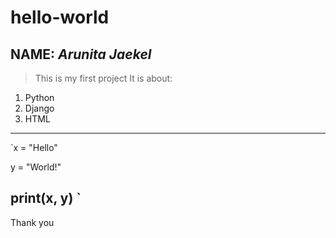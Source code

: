 # hello-world
## **NAME:**  *Arunita Jaekel*
> This is my first project 
> It is about: 
1. Python 
2. Django
3. HTML
---
`x = "Hello" 

y = "World!" 

print(x, y) `
---
Thank you
